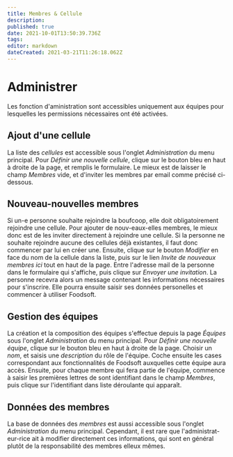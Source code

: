```yaml
---
title: Membres & Cellule
description: 
published: true
date: 2021-10-01T13:50:39.736Z
tags: 
editor: markdown
dateCreated: 2021-03-21T11:26:18.062Z
---
```


# Administrer
Les fonction d'aministration sont accessibles uniquement aux équipes pour lesquelles les permissions nécessaires ont été activées.

## Ajout d'une cellule
La liste des *cellules* est accessible sous l'onglet *Administration* du menu principal. Pour *Définir une nouvelle cellule*, clique sur le bouton bleu en haut à droite de la page, et remplis le formulaire. Le mieux est de laisser le champ *Membres* vide, et d'inviter les membres par email comme précisé ci-dessous.

## Nouveau-nouvelles membres
Si un-e personne souhaite rejoindre la boufcoop, elle doit obligatoirement rejoindre une cellule. Pour ajouter de nouv-eaux-elles membres, le mieux donc est de les inviter directement à rejoindre
une cellule. Si la personne ne souhaite rejoindre aucune des cellules déjà existantes, il faut donc commencer par lui en créer une. Ensuite, clique sur le bouton *Modifier* en face du nom de la cellule dans la liste, puis sur le lien *Invite de nouveaux membres ici* tout en haut de la page. Entre l'adresse mail de la personne dans le formulaire qui s'affiche, puis clique sur *Envoyer une invitation*. La personne recevra alors un message contenant les informations nécessaires pour s'inscrire. Elle pourra ensuite saisir ses données personelles et commencer à utiliser Foodsoft.

## Gestion des équipes
La création et la composition des équipes s'effectue depuis la page *Équipes* sous l'onglet *Administration* du menu principal. Pour *Définir une nouvelle équipe*, clique sur le bouton bleu en haut à droite de la page. Choisir un *nom*, et saisis une *description* du rôle de l'équipe. Coche ensuite les cases correspondant aux fonctionnalités de Foodsoft auxquelles cette équipe aura accès. Ensuite, pour chaque membre qui fera partie de l'équipe, commence à saisir les premières lettres de sont identifiant dans le champ *Membres*, puis clique sur l'identifiant dans liste déroulante qui apparaît.

## Données des membres
La base de données des *membres* est aussi accessible sous l'onglet *Administration* du menu principal. Cependant, il est rare que l'administrat-eur-rice ait à modifier directement ces informations, qui sont en général plutôt de la responsabilité des membres elleux mêmes.